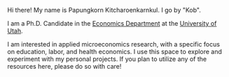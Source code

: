 Hi there! My name is Papungkorn Kitcharoenkarnkul. I go by "Kob".

I am a Ph.D. Candidate in the [Economics Department](https://www.econ.utah.edu/) at the [University of Utah](https://www.utah.edu/).

I am interested in applied microeconomics research, with a specific focus on education, labor, and health economics. I use this space to explore and experiment with my personal projects. If you plan to utilize any of the resources here, please do so with care!
